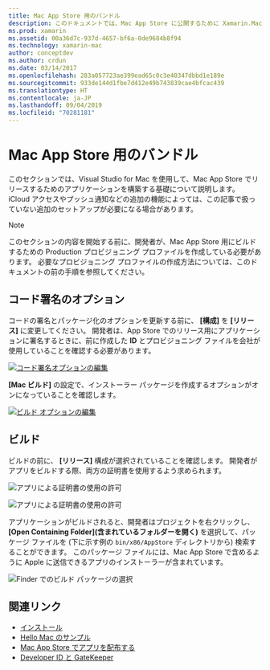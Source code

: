 ```yaml
---
title: Mac App Store 用のバンドル
description: このドキュメントでは、Mac App Store に公開するために Xamarin.Mac アプリをバンドルする方法について説明します。 コード署名オプションとビルドについて説明します。
ms.prod: xamarin
ms.assetid: 00a36d7c-937d-4657-bf6a-0de9684b8f94
ms.technology: xamarin-mac
author: conceptdev
ms.author: crdun
ms.date: 03/14/2017
ms.openlocfilehash: 283a057723ae399ead65c0c3e40347dbbd1e189e
ms.sourcegitcommit: 933de144d1fbe7d412e49b743839cae4bfcac439
ms.translationtype: HT
ms.contentlocale: ja-JP
ms.lasthandoff: 09/04/2019
ms.locfileid: "70281181"
---
```

# <a name="bundling-for-the-mac-app-store"></a>Mac App Store 用のバンドル

このセクションでは、Visual Studio for Mac を使用して、Mac App Store でリリースするためのアプリケーションを構築する基礎について説明します。 iCloud アクセスやプッシュ通知などの追加の機能によっては、この記事で扱っていない追加のセットアップが必要になる場合があります。

> [!NOTE]
> このセクションの内容を開始する前に、開発者が、Mac App Store 用にビルドするための Production プロビジョニング プロファイルを作成している必要があります。 必要なプロビジョニング プロファイルの作成方法については、このドキュメントの前の手順を参照してください。

## <a name="code-signing-options"></a>コード署名のオプション

コードの署名とパッケージ化のオプションを更新する前に、 **[構成]** を **[リリース]** に変更してください。 開発者は、App Store でのリリース用にアプリケーションに署名するときに、前に作成した **ID** とプロビジョニング ファイルを会社が使用していることを確認する必要があります。

 [![コード署名オプションの編集](bundling-images/config02.png "コード署名オプションの編集")](bundling-images/config02-large.png#lightbox)

**[Mac ビルド]** の設定で、インストーラー パッケージを作成するオプションがオンになっていることを確認します。

[![ビルド オプションの編集](bundling-images/config03.png "ビルド オプションの編集")](bundling-images/config03-large.png#lightbox)

## <a name="build"></a>ビルド

ビルドの前に、 **[リリース]** 構成が選択されていることを確認します。 開発者がアプリをビルドする際、両方の証明書を使用するよう求められます。

 ![アプリによる証明書の使用の許可](bundling-images/image62.png "アプリによる証明書の使用の許可")

 ![アプリによる証明書の使用の許可](bundling-images/image63.png "アプリによる証明書の使用の許可")

アプリケーションがビルドされると、開発者はプロジェクトを右クリックし、 **[Open Containing Folder]\(含まれているフォルダーを開く\)** を選択して、パッケージ ファイルを (下に示す例の `bin/x86/AppStore` ディレクトリから) 検索することができます。  このパッケージ ファイルには、Mac App Store で含めるように Apple に送信できるアプリのインストーラーが含まれています。

 ![Finder でのビルド パッケージの選択](bundling-images/image64.png "Finder でのビルド パッケージの選択")


## <a name="related-links"></a>関連リンク

- [インストール](/visualstudio/mac/installation/)
- [Hello Mac のサンプル](~/mac/get-started/hello-mac.md)
- [Mac App Store でアプリを配布する](https://developer.apple.com/devcenter/mac/checklist/)
- [Developer ID と GateKeeper](https://developer.apple.com/resources/developer-id/)
